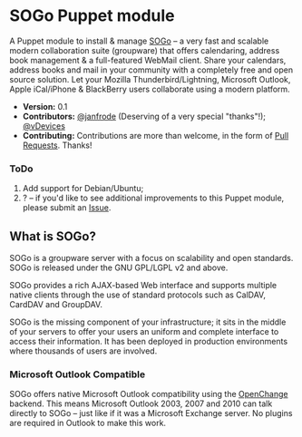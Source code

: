 SOGo Puppet module
==================

A Puppet module to install &amp; manage [SOGo](http://www.inverse.ca/english/contributions/sogo.html) &ndash; a very fast and scalable modern collaboration suite (groupware) that offers calendaring, address book management &amp; a full-featured WebMail client. Share your calendars, address books and mail in your community with a completely free and open source solution. Let your Mozilla Thunderbird/Lightning, Microsoft Outlook, Apple iCal/iPhone &amp; BlackBerry users collaborate using a modern platform.

* **Version:** 0.1
* **Contributors:** [@janfrode](https://github.com/janfrode) (Deserving of a very special "thanks"!); [@vDevices](https://github.com/vDevices)
* **Contributing:** Contributions are more than welcome, in the form of [Pull Requests](https://github.com/vDevices/puppet-sogo/pulls). Thanks!

### ToDo

1. Add support for Debian/Ubuntu;
2. ? &ndash; if you'd like to see additional improvements to this Puppet module, please submit an [Issue](https://github.com/vDevices/puppet-sogo/issues).

## What is SOGo?

SOGo is a groupware server with a focus on scalability and open standards. SOGo is released under the GNU GPL/LGPL v2 and above.

SOGo provides a rich AJAX-based Web interface and supports multiple native clients through the use of standard protocols such as CalDAV, CardDAV and GroupDAV.

SOGo is the missing component of your infrastructure; it sits in the middle of your servers to offer your users an uniform and complete interface to access their information. It has been deployed in production environments where thousands of users are involved.

### Microsoft Outlook Compatible

SOGo offers native Microsoft Outlook compatibility using the [OpenChange](http://www.openchange.org/) backend. This means Microsoft Outlook 2003, 2007 and 2010 can talk directly to SOGo &ndash; just like if it was a Microsoft Exchange server. No plugins are required in Outlook to make this work.
